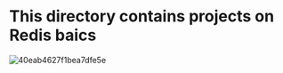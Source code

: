 # This directory contains projects on Redis baics

![40eab4627f1bea7dfe5e](https://user-images.githubusercontent.com/85700432/213303298-06c1dd7d-ed1f-49fb-971f-b794b8545763.png)
